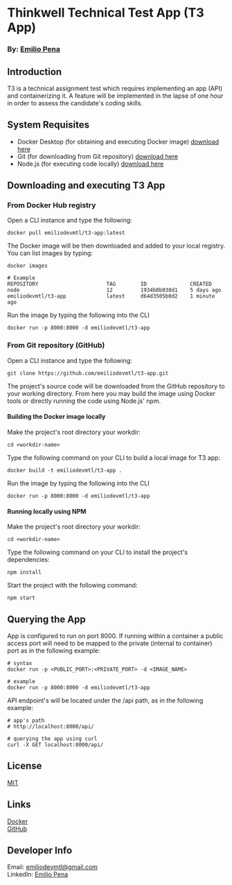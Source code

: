 # Thinkwell Technical Test App (T3 App)

### By: [Emilio Pena](https://www.linkedin.com/in/emilio-peña-6a543771/)

## Introduction
T3 is a technical assignment test which requires implementing an app (API) and containerizing it. A feature will be implemented in the lapse of one hour in order to assess the candidate's coding skills.

## System Requisites
* Docker Desktop (for obtaining and executing Docker image)  [download here](https://www.docker.com/products/docker-desktop)
* Git (for downloading from Git repository) [download here](https://git-scm.com/downloads)
* Node.js (for executing code locally) [download here](https://nodejs.org/en/download/)


## Downloading and executing T3 App
### From Docker Hub registry
Open a CLI instance and type the following:

```
docker pull emiliodevmtl/t3-app:latest
```

The Docker image will be then downloaded and added to your local registry. You can list images by typing:

```
docker images

# Example
REPOSITORY                      TAG        ID              CREATED
node                            12         1934b0b038d1    5 days ago
emiliodevmtl/t3-app    		    latest     d64d3505b0d2    1 minute ago
```
Run the image by typing the following into the CLI

```
docker run -p 8000:8000 -d emiliodevmtl/t3-app
```

### From Git repository (GitHub)
Open a CLI instance and type the following:

```
git clone https://github.com/emiliodevmtl/t3-app.git
```

The project's source code will be downloaded from the GitHub repository to your working directory. From here you may build the image using Docker tools or directly running the code using Node.js' npm.

#### Building the Docker image locally
Make the project's root directory your workdir:

```
cd <workdir-name>
```

Type the following command on your CLI to build a local image for T3 app:

```
docker build -t emiliodevmtl/t3-app .
```

Run the image by typing the following into the CLI

```
docker run -p 8000:8000 -d emiliodevmtl/t3-app
```

#### Running locally using NPM

Make the project's root directory your workdir:

```
cd <workdir-name>
```

Type the following command on your CLI to install the project's dependencies:

```
npm install
```
Start the project with the following command:

```
npm start
```

## Querying the App
App is configured to run on port 8000. If running within a container a public access port will need to be mapped to the private (internal to container) port as in the following example:

```
# syntax
docker run -p <PUBLIC_PORT>:<PRIVATE_PORT> -d <IMAGE_NAME>

# example
docker run -p 8000:8000 -d emiliodevmtl/t3-app

```

API endpoint's will be located under the /api path, as in  the following example:

```
# app's path
# http://localhost:8000/api/

# querying the app using curl
curl -X GET localhost:8000/api/
```

## License
[MIT](https://choosealicense.com/licenses/mit/)

## Links
[Docker](https://hub.docker.com/repository/docker/emiliodevmtl/t3-app)  
[GitHub](https://github.com/emiliodevmtl/t3-app)

## Developer Info
Email: <emiliodevmtl@gmail.com>  
LinkedIn: [Emilio Pena](https://www.linkedin.com/in/emilio-peña-6a543771/)